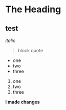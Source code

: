 # The Heading



**test**
-----
*italic*

> block quote

* one
* two
* three

1. one
2. two
3. three

**I made changes**

